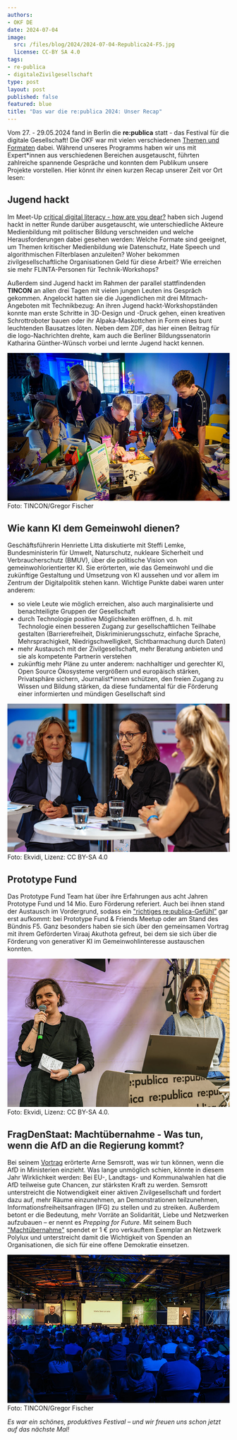 ```yaml
---
authors:
- OKF DE
date: 2024-07-04
image: 
  src: /files/blog/2024/2024-07-04-Republica24-F5.jpg
  license: CC-BY SA 4.0
tags:
- re-publica
- digitaleZivilgesellschaft
type: post
layout: post
published: false
featured: blue
title: "Das war die re:publica 2024: Unser Recap"
---
```


Vom 27. - 29.05.2024 fand in Berlin die **re:publica** statt - das Festival für die digitale Gesellschaft! Die OKF war mit vielen verschiedenen [Themen und Formaten](https://okfn.de/blog/2024/05/triffdieokfaufderrepublica24/) dabei. Während unseres Programms haben wir uns mit Expert*innen aus verschiedenen Bereichen ausgetauscht, führten zahlreiche spannende Gespräche und konnten dem Publikum unsere Projekte vorstellen. Hier könnt ihr einen kurzen Recap unserer Zeit vor Ort lesen:

## Jugend hackt

Im Meet-Up [critical digital literacy - how are you dear?](https://re-publica.com/de/session/critical-digital-literacy-how-are-you-dear) haben sich Jugend hackt in netter Runde darüber ausgetauscht, wie unterschiedliche Akteure Medienbildung mit politischer Bildung verschneiden und welche Herausforderungen dabei gesehen werden: Welche Formate sind geeignet, um Themen kritischer Medienbildung wie Datenschutz, Hate Speech und algorithmischen Filterblasen anzuleiten? Woher bekommen zivilgesellschaftliche Organisationen Geld für diese Arbeit? Wie erreichen sie mehr FLINTA-Personen für Technik-Workshops?

Außerdem sind Jugend hackt im Rahmen der parallel stattfindenden **TINCON** an allen drei Tagen mit vielen jungen Leuten ins Gespräch gekommen. Angelockt hatten sie die Jugendlichen mit drei Mitmach-Angeboten mit Technikbezug: An ihren Jugend hackt-Workshopständen konnte man erste Schritte in 3D-Design und -Druck gehen, einen kreativen Schrottroboter bauen oder ihr Alpaka-Maskottchen in Form eines bunt leuchtenden Bausatzes löten. Neben dem ZDF, das hier einen Beitrag für die logo-Nachrichten drehte, kam auch die Berliner Bildungssenatorin Katharina Günther-Wünsch vorbei und lernte Jugend hackt kennen.

![Jugend hackt](/files/blog/2024/2024-07-04-Republica-JH.jpg) 
Foto: TINCON/Gregor Fischer

## Wie kann KI dem Gemeinwohl dienen?

Geschäftsführerin Henriette Litta diskutierte mit Steffi Lemke, Bundesministerin für Umwelt, Naturschutz, nukleare Sicherheit und Verbraucherschutz (BMUV), über die politische Vision von gemeinwohlorientierter KI. Sie erörterten, wie das Gemeinwohl und die zukünftige Gestaltung und Umsetzung von KI aussehen und vor allem im Zentrum der Digitalpolitik stehen kann. Wichtige Punkte dabei waren unter anderem:

* so viele Leute wie möglich erreichen, also auch marginalisierte und benachteiligte Gruppen der Gesellschaft
* durch Technologie positive Möglichkeiten eröffnen, d. h. mit Technologie einen besseren Zugang zur gesellschaftlichen Teilhabe gestalten (Barrierefreiheit, Diskriminierungsschutz, einfache Sprache, Mehrsprachigkeit, Niedrigschwelligkeit, Sichtbarmachung durch Daten)
* mehr Austausch mit der Zivilgesellschaft, mehr Beratung anbieten und sie als kompetente Partnerin verstehen
* zukünftig mehr Pläne zu unter anderem: nachhaltiger und gerechter KI, Open Source Ökosysteme vergrößern und europäisch stärken, Privatsphäre sichern, Journalist*innen schützen, den freien Zugang zu Wissen und Bildung stärken, da diese fundamental für die Förderung einer informierten und mündigen Gesellschaft sind

![Henriette Litta mit Steffi Lemke](/files/blog/2024/Republica24-F5-Dienstag-108.jpg) 
Foto: Ekvidi, Lizenz: CC BY-SA 4.0

## Prototype Fund

Das Prototype Fund Team hat über ihre Erfahrungen aus acht Jahren Prototype Fund und 14 Mio. Euro Förderung referiert. Auch bei ihnen stand der Austausch im Vordergrund, sodass ein ["richtiges re:publica-Gefühl”](https://prototypefund.de/who-cares-about-foss-we-do/) gar erst aufkommt: bei Prototype Fund & Friends Meetup oder am Stand des Bündnis F5. Ganz besonders haben sie sich über den gemeinsamen Vortrag mit ihrem Geförderten Viraaj Akuthota gefreut, bei dem sie sich über die Förderung von generativer KI im Gemeinwohlinteresse austauschen konnten.

![Projektleitung: Marie Kreil, Patricia Leu](/files/blog/2024/2024-07-04-Republica24-PTF.jpg) 
Foto: Ekvidi, Lizenz: CC BY-SA 4.0.

## FragDenStaat: Machtübernahme - Was tun, wenn die AfD an die Regierung kommt?

Bei seinem [Vortrag](https://re-publica.com/de/session/machtuebernahme-was-tun-wenn-die-afd-die-regierung-kommt) erörterte Arne Semsrott, was wir tun können, wenn die AfD in Ministerien einzieht. Was lange unmöglich schien, könnte in diesem Jahr Wirklichkeit werden: Bei EU-, Landtags- und Kommunalwahlen hat die AfD teilweise gute Chancen, zur stärksten Kraft zu werden. Semsrott unterstreicht die Notwendigkeit einer aktiven Zivilgesellschaft und fordert dazu auf, mehr Räume einzunehmen, an Demonstrationen teilzunehmen, Informationsfreiheitsanfragen (IFG) zu stellen und zu streiken. Außerdem betont er die Bedeutung, mehr Vorräte an Solidarität, Liebe und Netzwerken aufzubauen – er nennt es *Prepping for Future*. Mit seinem Buch ["Machtübernahme"](https://www.droemer-knaur.de/buch/arne-semsrott-machtuebernahme-9783426659847) spendet er 1 € pro verkauftem Exemplar an Netzwerk Polylux und unterstreicht damit die Wichtigkeit von Spenden an Organisationen, die sich für eine offene Demokratie einsetzen.

![Arne Semsrott](/files/blog/2024/2024-07-04-Republica_2024-Arne_Semsrott.jpg) 
Foto: TINCON/Gregor Fischer

*Es war ein schönes, produktives Festival – und wir freuen uns schon jetzt auf das nächste Mal!*
